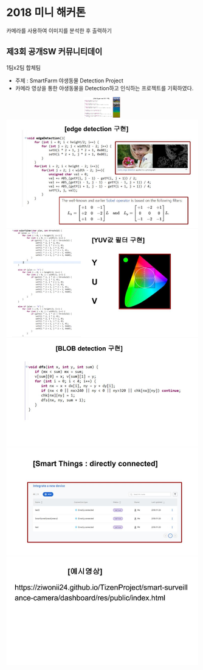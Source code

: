 # 2018 미니 해커톤
카메라를 사용하여 이미지를 분석한 후 출력하기

## 제3회 공개SW 커뮤니티데이
1팀x2팀 합체팀<br>
- 주제 : SmartFarm 야생동물 Detection Project<br>
- 카메라 영상을 통한 야생동물을 Detection하고 인식하는 프로젝트를 기획하였다.

<p align="center">
<img src="./images/1.jpg" width= "100" >
<img src="./images/2.jpg" >
 <img src="./images/3.jpg" >
 <img src="./images/4.jpg" >
 <img src="./images/5.jpg" >
 <img src="./images/6.jpg" >
 
</p>
